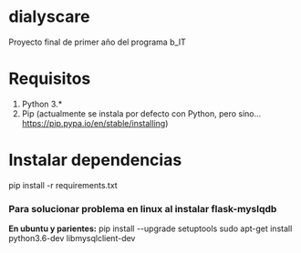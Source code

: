 # dialyscare
Proyecto final de primer año del programa b_IT

# Requisitos

1. Python 3.*
2. Pip (actualmente se instala por defecto con Python, pero sino... https://pip.pypa.io/en/stable/installing)

# Instalar dependencias

pip install -r requirements.txt

### Para solucionar problema en linux al instalar flask-myslqdb
**En ubuntu y parientes:**
pip install --upgrade setuptools
sudo apt-get install python3.6-dev libmysqlclient-dev

